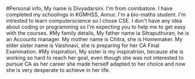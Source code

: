 #Personal info,
My name is Divyadarsini.
I'm from coimbatore.
I have completed my schoolings in KGMHSS, Annur.
I'm a bio-maths student.
I'm intrested to learn computerscience so I chose CSE.
I don't have any idea about coding or programming so I'm expecting you to help me to get easy with the courses.
#My family details,
My father name ia Sitraputhuran, he is an Accounts manager.
My mother name is Chitra, she is Homemaker.
My elder sister name is Vaishnavi, she is preparing for her CA Final Examination.
#My inspiration,
My sister is my inspiratrion, because she is working so hard to reach her goal, even though she was not interested to pursue CA as her career she made herself adapted to her choice and now she is very desperate to achieve in  her life.
